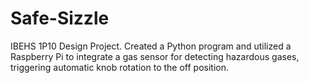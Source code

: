 # Safe-Sizzle
IBEHS 1P10 Design Project. Created a Python program and utilized a Raspberry Pi to integrate a gas sensor for detecting hazardous gases, triggering automatic knob rotation to the off position. 
